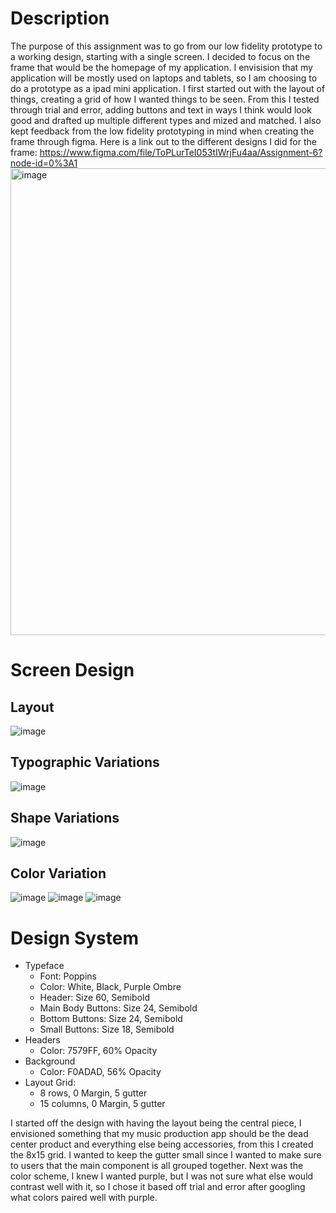 # Description 

The purpose of this assignment was to go from our low fidelity prototype to a working design, starting with a single screen. I decided to focus on the frame that would be the homepage of my application. I envisision that my application will be mostly used on laptops and tablets, so I am choosing to do a prototype as a ipad mini application. I first started out with the layout of things, creating a grid of how I wanted things to be seen. From this I tested through trial and error, adding buttons and text in ways I think would look good and drafted up multiple different types and mized and matched. I also kept feedback from the low fidelity prototyping in mind when creating the frame through figma.
Here is a link out to the different designs I did for the frame: https://www.figma.com/file/ToPLurTeI053tIWrjFu4aa/Assignment-6?node-id=0%3A1
<img width="747" alt="image" src="https://user-images.githubusercontent.com/54749984/167748089-2226ea62-de07-4f2a-8a64-2a736199ca52.png">



# Screen Design

## Layout

![image](https://user-images.githubusercontent.com/54749984/167728873-994dad19-44cb-49ba-9bc6-4c4bdeda9df7.png)

## Typographic Variations

![image](https://user-images.githubusercontent.com/54749984/167730023-0d238f9d-eb00-4566-a98c-3d763a888e95.png)

## Shape Variations

![image](https://user-images.githubusercontent.com/54749984/167730909-99e469b5-76fb-4d3f-8f25-9bbd2689654e.png)

## Color Variation

![image](https://user-images.githubusercontent.com/54749984/167738226-f4419300-4911-4463-a9a1-d7d9cc6d3420.png)
![image](https://user-images.githubusercontent.com/54749984/167739860-21b64a8a-15c7-4360-9dc6-2d9b066c4327.png)
![image](https://user-images.githubusercontent.com/54749984/167741935-6205358e-1851-4dab-9848-fed11003334b.png)


# Design System
- Typeface
    - Font: Poppins
    - Color: White, Black, Purple Ombre
    - Header: Size 60, Semibold
    - Main Body Buttons: Size 24, Semibold
    - Bottom Buttons: Size 24, Semibold
    - Small Buttons: Size 18, Semibold
- Headers
    - Color: 7579FF, 60% Opacity
- Background
    - Color: F0ADAD, 56% Opacity
- Layout Grid:
    - 8 rows, 0 Margin, 5 gutter
    - 15 columns, 0 Margin, 5 gutter

I started off the design with having the layout being the central piece, I envisioned something that my music production app should be the dead center product and everything else being accessories, from this I created the 8x15 grid. I wanted to keep the gutter small since I wanted to make sure to users that the main component is all grouped together. Next was the color scheme, I knew I wanted purple, but I was not sure what else would contrast well with it, so I chose it based off trial and error after googling what colors paired well with purple.

